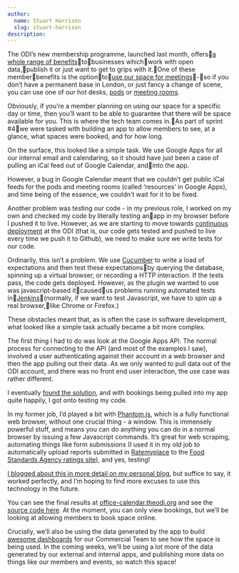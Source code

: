 ```yaml
---
author:
  name: Stuart Harrison
  slug: stuart-harrison
description: 
---
```


<p>The ODI&rsquo;s new membership programme, launched last month, offers<a rel="external" href="http://theodi.org/join-us">a whole range of benefits</a>tobusinesses whichwork with open data,publish it or just want to get to grips with it.One of these memberbenefits is the optionto<a rel="external" href="http://www.theodi.org/join-us#space">use our space for meetings</a>-so if you don&rsquo;t have a permanent base in London, or just fancy a change of scene, you can use one of our hot desks, <a rel="external" href="http://www.theodi.org/sites/default/files/360s/Pod/pod.html">pods</a> or <a rel="external" href="http://www.theodi.org/sites/default/files/360s/MeetingSpace/meetingspace.html">meeting rooms</a>.</p>

<p>Obviously, if you&rsquo;re a member planning on using our space for a specific day or time, then you&rsquo;ll want to be able to guarantee that there will be space available for you. This is where the tech team comes in.As part of sprint #4we were tasked with building an app to allow members to see, at a glance, what spaces were booked, and for how long.</p>

<p>On the surface, this looked like a simple task. We use Google Apps for all our internal email and calendaring, so it should have just been a case of pulling an iCal feed out of Google Calendar, andinto the app.</p>

<p>However, a bug in Google Calendar meant that we couldn&rsquo;t get public iCal feeds for the pods and meeting rooms (called &lsquo;resources&rsquo; in Google Apps), and time being of the essence, we couldn&rsquo;t wait for it to be fixed.</p>

<p>Another problem was testing our code - in my previous role, I worked on my own and checked my code by literally testing anapp in my browser before I pushed it to live. However, as we are starting to move towards <a rel="external" href="http://en.wikipedia.org/wiki/Continuous_delivery">continuous deployment</a> at the ODI (that is, our code gets tested and pushed to live every time we push it to Github), we need to make sure we write tests for our code.</p>

<p>Ordinarily, this isn&rsquo;t a problem. We use <a rel="external" href="http://cukes.info">Cucumber</a> to write a load of expectations and then test these expectationsby querying the database, spinning up a virtual browser, or recording a HTTP interaction. If the tests pass, the code gets deployed. However, as the plugin we wanted to use was javascript-based itcausedus problems running automated tests in<a rel="external" href="http://jenkins.theodi.org">Jenkins</a>(normally, if we want to test Javascript, we have to spin up a real browser,like Chrome or Firefox.)</p>

<p>These obstacles meant that, as is often the case in software development, what looked like a simple task actually became a bit more complex.</p>

<p>The first thing I had to do was look at the Google Apps API. The normal process for connecting to the API (and most of the examples I saw), involved a user authenticating against their account in a web browser and then the app pulling out their data. As we only wanted to pull data out of the ODI account, and there was no front end user interaction, the use case was rather different.</p>

<p>I eventually <a rel="external" href="https://code.google.com/p/google-api-ruby-client/wiki/ServiceAccounts">found the solution</a>, and with bookings being pulled into my app quite happily, I got onto testing my code.</p>

<p>In my former job, I&rsquo;d played a bit with <a rel="external" href="http://phantomjs.org/">Phantom.js</a>, which is a fully functional web browser, without one crucial thing - a window. This is immensely powerful stuff, and means you can do anything you can do in a normal browser by issuing a few Javascript commands. It&rsquo;s great for web scraping, automating things like form submissions (I used it in my old job to automatically upload reports submitted in <a rel="external" href="http://www.ratemyplace.org.uk">Ratemyplace</a> to the <a rel="external" href="http://ratings.food.gov.uk">Food Standards Agency ratings site</a>), and yes, testing!</p>

<p><a rel="external" href="http://blog.pezholio.co.uk/2013/04/automated-testing-with-cucumber-and-phantom-dot-js/">I blogged about this in more detail on my personal blog</a>, but suffice to say, it worked perfectly, and I&rsquo;m hoping to find more excuses to use this technology in the future.</p>

<p>You can see the final results at <a rel="external" href="http://office-calendar.theodi.org">office-calendar.theodi.org</a> and see the <a rel="external" href="http://github.com/theodi/office-calendar">source code here</a>. At the moment, you can only view bookings, but we&rsquo;ll be looking at allowing members to book space online.</p>

<p>Crucially, we&rsquo;ll also be using the data generated by the app to build <a rel="external" href="http://shopify.github.io/dashing/">awesome dashboards</a> for our Commercial Team to see how the space is being used. In the coming weeks, we&rsquo;ll be using a lot more of the data generated by our external and internal apps, and publishing more data on things like our members and events, so watch this space!</p>
